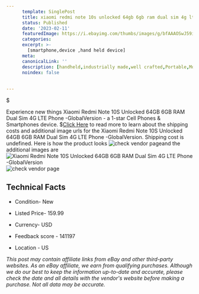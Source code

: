 ```yaml
---
      template: SinglePost
      title: xiaomi redmi note 10s unlocked 64gb 6gb ram dual sim 4g lte phone globalversion
      status: Published
      date: '2023-02-11'
      featuredImage: https://i.ebayimg.com/thumbs/images/g/bfAAAOSwJ59iVya0/s-l225.jpg
      categories: 
      excerpt: >-
        [smartphone,device ,hand held device]
      meta:
      canonicalLink: ''
      description: [handheld,industrially made,well crafted,Portable,Mobile,Compact,Convenient,Lightweight,Maneuverable,Man-portable,Miniature,Carriable,Hand-held,Light,Holdable,Transportable,Mobile device,Pocket-sized,On-the-go,Wireless,Cordless,Compact size,Convenient size, smartphone,device ,hand held device]
      noindex: false
      
        
---
```

$

Experience new things Xiaomi Redmi Note 10S Unlocked 64GB 6GB RAM Dual Sim 4G LTE Phone -GlobalVersion - a 1-star Cell Phones & Smartphones device.
$[Click Here](https://www.ebay.com/itm/185384582490?hash=item2b29c83d5a%3Ag%3AbfAAAOSwJ59iVya0&mkevt=1&mkcid=1&mkrid=711-53200-19255-0&campid=%253CePNCampaignId%253E&customid=%253CreferenceId%253E&toolid=10049) to read more to learn about the shipping costs and additional image urls for the Xiaomi Redmi Note 10S Unlocked 64GB 6GB RAM Dual Sim 4G LTE Phone -GlobalVersion. Shipping cost is undefined. Here is how the product looks ![check vendor page](https://i.ebayimg.com/thumbs/images/g/bfAAAOSwJ59iVya0/s-l225.jpg)and the additional images are![Xiaomi Redmi Note 10S Unlocked 64GB 6GB RAM Dual Sim 4G LTE Phone -GlobalVersion](https://i.ebayimg.com/images/g/bfAAAOSwJ59iVya0/s-l960.jpg)![check vendor page]()



 ## Technical Facts 



     
      

 - Condition- New 


      

 - Listed Price- 159.99 


      

 - Currency- USD 


      

 - Feedback score - 141197 


      

 - Location - US 


      
      

 *_This post may contain affiliate links from eBay and other third-party websites. As an eBay affiliate, we earn from qualifying purchases. Although we do our best to keep the information up-to-date and accurate, please check the date and all details with the vendor's website before making a purchase. Not all data may be accurate._*






